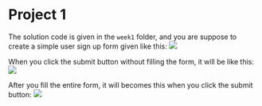 # Project 1
The solution code is given in the ```week1``` folder, and you are suppose to create a simple user sign up form given like this:
![](project1.png)

When you click the submit button without filling the form, it will be like this:
![](project1-fail.png)

After you fill the entire form, it will becomes this when you click the submit button:
![](project1-success.png)